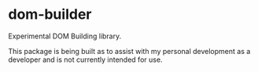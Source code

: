 # dom-builder
Experimental DOM Building library.

This package is being built as to assist with my personal development as a developer and is not currently intended for use.
